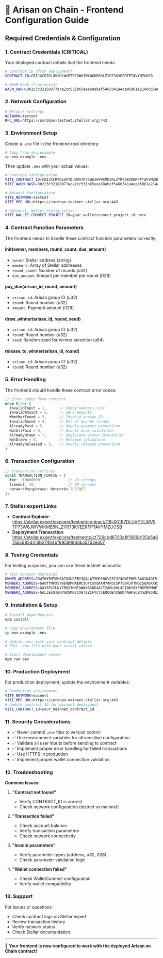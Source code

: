 # 🔧 Arisan on Chain - Frontend Configuration Guide

## **Required Credentials & Configuration**

### **1. Contract Credentials (CRITICAL)**

Your deployed contract details that the frontend needs:

```bash
# Contract ID (from deployment)
CONTRACT_ID=CBIJXCR7DLUVYDLWV5TP73W6JWYWKMB5NLZYR73KVEERFPTAVYMZUOSB

# WASM Hash (from build)
WASM_HASH=302c3c32188077aca2cc531b65eee68abef5460341e4ca05961e214c065e00f8
```

### **2. Network Configuration**

```bash
# Network settings
NETWORK=testnet
RPC_URL=https://soroban-testnet.stellar.org:443
```

### **3. Environment Setup**

Create a `.env` file in the frontend root directory:

```bash
# Copy from env.example
cp env.example .env
```

Then update `.env` with your actual values:

```bash
# Contract Configuration
VITE_CONTRACT_ID=CBIJXCR7DLUVYDLWV5TP73W6JWYWKMB5NLZYR73KVEERFPTAVYMZUOSB
VITE_WASM_HASH=302c3c32188077aca2cc531b65eee68abef5460341e4ca05961e214c065e00f8

# Network Configuration  
VITE_NETWORK=testnet
VITE_RPC_URL=https://soroban-testnet.stellar.org:443

# Optional: Wallet Configuration
VITE_WALLET_CONNECT_PROJECT_ID=your_walletconnect_project_id_here
```

### **4. Contract Function Parameters**

The frontend needs to handle these contract function parameters correctly:

#### **init(owner, members, round_count, due_amount)**
- `owner`: Stellar address (string)
- `members`: Array of Stellar addresses
- `round_count`: Number of rounds (u32)
- `due_amount`: Amount per member per round (i128)

#### **pay_due(arisan_id, round, amount)**
- `arisan_id`: Arisan group ID (u32)
- `round`: Round number (u32)
- `amount`: Payment amount (i128)

#### **draw_winner(arisan_id, round, seed)**
- `arisan_id`: Arisan group ID (u32)
- `round`: Round number (u32)
- `seed`: Random seed for winner selection (u64)

#### **release_to_winner(arisan_id, round)**
- `arisan_id`: Arisan group ID (u32)
- `round`: Round number (u32)

### **5. Error Handling**

The frontend should handle these contract error codes:

```typescript
// Error codes from contract
enum Error {
  InvalidInput = 1,      // Empty members list
  InvalidAmount = 2,     // Zero amounts
  WhetherFound = 3,      // Invalid arisan ID
  InvalidRound = 4,      // Out of bounds rounds
  AlreadyPaid = 5,       // Double payment prevention
  NotAllPaid = 6,        // Winner draw validation
  AlreadyDrawn = 7,      // Duplicate winner prevention
  NotDrawn = 8,          // Release validation
  AlreadyReleased = 9,   // Double release prevention
}
```

### **6. Transaction Configuration**

```typescript
// Transaction settings
const TRANSACTION_CONFIG = {
  fee: '10000000',           // 10 stroops
  timeout: 30,               // 30 seconds
  networkPassphrase: Networks.TESTNET
};
```

### **7. Stellar.expert Links**

- **Contract Explorer**: https://stellar.expert/explorer/testnet/contract/CBIJXCR7DLUVYDLWV5TP73W6JWYWKMB5NLZYR73KVEERFPTAVYMZUOSB
- **Deployment Transaction**: https://stellar.expert/explorer/testnet/tx/cf726cbd6700a8f1696b105b5a67a5c685d413b27464bf895909d6ba5732e307

### **8. Testing Credentials**

For testing purposes, you can use these testnet accounts:

```bash
# Test account addresses
OWNER_ADDRESS=GD4TWY5MTGH6A7OXUDFBY3QALAT5MD3NGV537UY4GWIP6FUSAO2NAQI5
MEMBER1_ADDRESS=GAOTTWFXS76ERDMHAEMC5UFCSVOAAM74RGCSP75B4JVTWGC5GXGKXKX5
MEMBER2_ADDRESS=GAY5P47LNY7RD23KNTXWNX6CDD4A7T2AMLD6L4CID6YGXFN5FBFMWE7O
MEMBER3_ADDRESS=GALJESDIGRYGU5MO7IX6T2ZIFYCT2EQQOB42GWD4AWF5CZ45ZRVQUL24
```

### **9. Installation & Setup**

```bash
# Install dependencies
npm install

# Copy environment file
cp env.example .env

# Update .env with your contract details
# Edit .env file with your actual values

# Start development server
npm run dev
```

### **10. Production Deployment**

For production deployment, update the environment variables:

```bash
# Production environment
VITE_NETWORK=mainnet
VITE_RPC_URL=https://soroban-mainnet.stellar.org:443
# Update contract ID for mainnet deployment
VITE_CONTRACT_ID=your_mainnet_contract_id
```

### **11. Security Considerations**

- ✅ Never commit `.env` files to version control
- ✅ Use environment variables for all sensitive configuration
- ✅ Validate all user inputs before sending to contract
- ✅ Implement proper error handling for failed transactions
- ✅ Use HTTPS in production
- ✅ Implement proper wallet connection validation

### **12. Troubleshooting**

**Common Issues:**

1. **"Contract not found"**
   - Verify CONTRACT_ID is correct
   - Check network configuration (testnet vs mainnet)

2. **"Transaction failed"**
   - Check account balance
   - Verify transaction parameters
   - Check network connectivity

3. **"Invalid parameters"**
   - Verify parameter types (address, u32, i128)
   - Check parameter validation logic

4. **"Wallet connection failed"**
   - Check WalletConnect configuration
   - Verify wallet compatibility

### **13. Support**

For issues or questions:
- Check contract logs on Stellar.expert
- Review transaction history
- Verify network status
- Check Stellar documentation

---

**🎉 Your frontend is now configured to work with the deployed Arisan on Chain contract!**
